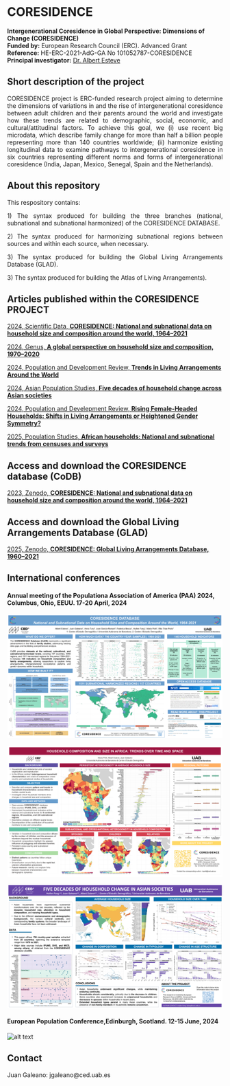 # CORESIDENCE 

**Intergenerational Coresidence in Global Perspective: Dimensions of Change (CORESIDENCE)**      
**Funded by:** European Research Council (ERC). Advanced Grant      
**Reference:** HE-ERC-2021-AdG-GA No 101052787-CORESIDENCE      
**Principal investigator:** [Dr. Albert Esteve](https://ced.cat/directori/albert-esteve-palos/)

## Short description of the project

<p align="justify"> CORESIDENCE project is ERC-funded research project aiming to determine the dimensions of variations in and the rise of intergenerational coresidence between
adult children and their parents around the world and investigate how these trends are related to demographic, social, economic, and cultural/attitudinal factors.
To achieve this goal, we (i) use recent big microdata, which describe family change for more than half a billion people representing more than 140 countries 
worldwide; (ii) harmonize existing longitudinal data to examine pathways to intergenerational coresidence in six countries representing different norms and forms 
of intergenerational coresidence (India, Japan, Mexico, Senegal, Spain and the Netherlands).</p>

## About this repository

<p align="justify"> This respository contains: </p>

 <p align="justify"> 1) The syntax produced for building the three branches (national, subnational and subnational harmonized) of the CORESIDENCE DATABASE.</p>

 <p align="justify"> 2) The syntax produced for harmonizing subnational regions between sources and within each source, when necessary.</p>

 <p align="justify"> 3) The syntax produced for building the Global Living Arrangements Database (GLAD).</p>     

  <p align="justify"> 3) The syntax produced for building the Atlas of Living Arrangements).</p>

## Articles published within the CORESIDENCE PROJECT 

[2024, Scientific Data, **CORESIDENCE: National and subnational data on household size and composition around the world, 1964–2021**](https://www.nature.com/articles/s41597-024-02964-3)      

[2024, Genus, **A global perspective on household size and composition, 1970–2020**](https://genus.springeropen.com/articles/10.1186/s41118-024-00211-6)     

[2024, Population and Development Review, **Trends in Living Arrangements Around the World**](https://onlinelibrary.wiley.com/doi/10.1111/padr.12603) 

[2024, Asian Population Studies, **Five decades of household change across Asian societies**](https://www.tandfonline.com/doi/full/10.1080/17441730.2024.2431752) 

[2024, Population and Develepment Review, **Rising Female-Headed Households: Shifts in Living Arrangements or Heightened Gender Symmetry?**](https://onlinelibrary.wiley.com/doi/10.1111/padr.12692) 

[2025, Population Studies, **African households: National and subnational trends from censuses and surveys**](https://www.tandfonline.com/doi/full/10.1080/00324728.2024.2427580?scroll=top&needAccess=true) 




## Access and download the CORESIDENCE database (CoDB)

[2023, Zenodo, **CORESIDENCE: National and subnational data on household size and composition around the world, 1964–2021**](https://zenodo.org/records/8142652)        

## Access and download the Global Living Arrangements Database (GLAD)

[2025, Zenodo, **CORESIDENCE: Global Living Arrangements Database, 1960–2021**](https://zenodo.org/records/15038210) 

## International conferences    

#### Annual meeting of the Populationa Association of America (PAA) 2024, Columbus, Ohio, EEUU. 17-20 April, 2024
![alt text](https://github.com/JuanGaleano/CORESIDENCE/blob/main/CORESIDENCE.png)     

![alt text](https://github.com/JuanGaleano/CORESIDENCE/blob/main/PAA_POSTER_MARIA.png)      
      
![alt text](https://github.com/JuanGaleano/CORESIDENCE/blob/main/PAAposter_huifen.png)

#### European Population Conference,Edinburgh, Scotland. 12-15 June, 2024
![alt text](https://github.com/JuanGaleano/CORESIDENCE/blob/main/EPC_2024_headship_RITA.jpg)

## Contact
 
 <p align="justify"> Juan Galeano: jgaleano@ced.uab.es </p>
 
